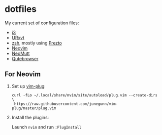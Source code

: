dotfiles
========

My current set of configuration files:

* [i3](https://i3wm.org/)
* [URxvt](https://wiki.archlinux.org/index.php/Rxvt-unicode)
* [zsh](http://zsh.sourceforge.net/), mostly using [Prezto](https://github.com/sorin-ionescu/prezto)
* [Neovim](https://neovim.io/)
* [NeoMutt](https://neomutt.org/)
* [Qutebrowser](https://qutebrowser.org/)

## For Neovim
1. Set up [vim-plug](https://github.com/junegunn/vim-plug)

   ```
   curl -fLo ~/.local/share/nvim/site/autoload/plug.vim --create-dirs \
    https://raw.githubusercontent.com/junegunn/vim-plug/master/plug.vim
   ```

2. Install the plugins:

   Launch `nvim` and run `:PlugInstall`
